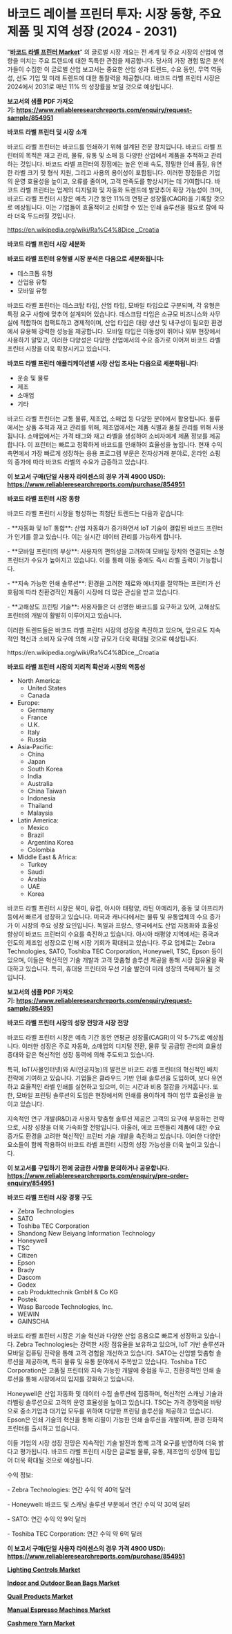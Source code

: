 <p><h1>바코드 레이블 프린터 투자: 시장 동향, 주요 제품 및 지역 성장 (2024 - 2031)</h1></p><p>"<strong><a href="https://www.reliableresearchreports.com/barcode-label-printer-r854951?utm_campaign=106&utm_medium=7&utm_source=Github&utm_content=ia&utm_term=05102024&utm_id=barcode-label-printer">바코드 라벨 프린터 Market</a></strong>" 의 글로벌 시장 개요는 전 세계 및 주요 시장의 산업에 영향을 미치는 주요 트렌드에 대한 독특한 관점을 제공합니다. 당사의 가장 경험 많은 분석가들이 수집한 이 글로벌 산업 보고서는 중요한 산업 성과 트렌드, 수요 동인, 무역 역동성, 선도 기업 및 미래 트렌드에 대한 통찰력을 제공합니다. 바코드 라벨 프린터 시장은 2024에서 2031로 매년 11% 의 성장률을 보일 것으로 예상됩니다.</p>
<p><strong>보고서의 샘플 PDF 가져오기:&nbsp;<a href="https://www.reliableresearchreports.com/enquiry/request-sample/854951?utm_campaign=106&utm_medium=7&utm_source=Github&utm_content=ia&utm_term=05102024&utm_id=barcode-label-printer">https://www.reliableresearchreports.com/enquiry/request-sample/854951</a></strong></p>
<p><strong>바코드 라벨 프린터 및 시장 소개</strong></p>
<p><p>바코드 라벨 프린터는 바코드를 인쇄하기 위해 설계된 전문 장치입니다. 바코드 라벨 프린터의 목적은 재고 관리, 물류, 유통 및 소매 등 다양한 산업에서 제품을 추적하고 관리하는 것입니다. 바코드 라벨 프린터의 장점에는 높은 인쇄 속도, 정밀한 인쇄 품질, 유연한 라벨 크기 및 형식 지원, 그리고 사용의 용이성이 포함됩니다. 이러한 장점들은 기업의 운영 효율성을 높이고, 오류를 줄이며, 고객 만족도를 향상시키는 데 기여합니다. 바코드 라벨 프린터는 업계의 디지털화 및 자동화 트렌드에 발맞추어 확장 가능성이 크며, 바코드 라벨 프린터 시장은 예측 기간 동안 11%의 연평균 성장률(CAGR)을 기록할 것으로 예상됩니다. 이는 기업들이 효율적이고 신뢰할 수 있는 인쇄 솔루션을 필요로 함에 따라 더욱 두드러질 것입니다.</p></p>
<p><a href="https://en.wikipedia.org/wiki/Ra%C4%8Dice,_Croatia?utm_campaign=106&utm_medium=7&utm_source=Github&utm_content=ia&utm_term=05102024&utm_id=barcode-label-printer">https://en.wikipedia.org/wiki/Ra%C4%8Dice,_Croatia</a></p>
<p><strong>바코드 라벨 프린터 시장 세분화</strong></p>
<p><strong>바코드 라벨 프린터 유형별 시장 분석은 다음으로 세분화됩니다:</strong></p>
<p><ul><li>데스크톱 유형</li><li>산업용 유형</li><li>모바일 유형</li></ul></p>
<p><p>바코드 라벨 프린터는 데스크탑 타입, 산업 타입, 모바일 타입으로 구분되며, 각 유형은 특정 요구 사항에 맞추어 설계되어 있습니다. 데스크탑 타입은 소규모 비즈니스와 사무실에 적합하여 컴팩트하고 경제적이며, 산업 타입은 대량 생산 및 내구성이 필요한 환경에서 유용해 강력한 성능을 제공합니다. 모바일 타입은 이동성이 뛰어나 외부 현장에서 사용하기 알맞고, 이러한 다양성은 다양한 산업에서의 수요 증가로 이어져 바코드 라벨 프린터 시장을 더욱 확장시키고 있습니다.</p></p>
<p><strong>바코드 라벨 프린터 애플리케이션별 시장 산업 조사는 다음으로 세분화됩니다:</strong></p>
<p><ul><li>운송 및 물류</li><li>제조</li><li>소매업</li><li>기타</li></ul></p>
<p><p>바코드 라벨 프린터는 교통 물류, 제조업, 소매업 등 다양한 분야에서 활용됩니다. 물류에서는 상품 추적과 재고 관리를 위해, 제조업에서는 제품 식별과 품질 관리를 위해 사용됩니다. 소매업에서는 가격 태그와 재고 라벨을 생성하여 소비자에게 제품 정보를 제공합니다. 이 프린터는 빠르고 정확하게 바코드를 인쇄하여 효율성을 높입니다. 현재 수익 측면에서 가장 빠르게 성장하는 응용 프로그램 부문은 전자상거래 분야로, 온라인 쇼핑의 증가에 따라 바코드 라벨의 수요가 급증하고 있습니다.</p></p>
<p><strong>이 보고서 구매(단일 사용자 라이센스의 경우 가격 4900 USD): <a href="https://www.reliableresearchreports.com/purchase/854951?utm_campaign=106&utm_medium=7&utm_source=Github&utm_content=ia&utm_term=05102024&utm_id=barcode-label-printer">https://www.reliableresearchreports.com/purchase/854951</a></strong></p>
<p><strong>바코드 라벨 프린터 시장 동향</strong></p>
<p><p>바코드 라벨 프린터 시장을 형성하는 최첨단 트렌드는 다음과 같습니다:</p><p>- **자동화 및 IoT 통합**: 산업 자동화가 증가하면서 IoT 기술이 결합된 바코드 프린터가 인기를 끌고 있습니다. 이는 실시간 데이터 관리를 가능하게 합니다.</p><p>- **모바일 프린터의 부상**: 사용자의 편의성을 고려하여 모바일 장치와 연결되는 소형 프린터가 수요가 높아지고 있습니다. 이를 통해 이동 중에도 즉시 라벨 출력이 가능합니다.</p><p>- **지속 가능한 인쇄 솔루션**: 환경을 고려한 재료와 에너지를 절약하는 프린터가 선호됨에 따라 친환경적인 제품이 시장에 더 많은 관심을 받고 있습니다.</p><p>- **고해상도 프린팅 기술**: 사용자들은 더 선명한 바코드를 요구하고 있어, 고해상도 프린터의 개발이 활발히 이루어지고 있습니다.</p><p>이러한 트렌드들은 바코드 라벨 프린터 시장의 성장을 촉진하고 있으며, 앞으로도 지속적인 혁신과 소비자 요구에 의해 시장 규모가 더욱 확대될 것으로 예상됩니다.</p></p>
<p>https://en.wikipedia.org/wiki/Ra%C4%8Dice,_Croatia</p>
<p><strong>바코드 라벨 프린터 시장의 지리적 확산과 시장의 역동성</strong></p>
<p><ul>
    <li>
        North America:
        <ul>
            <li>United States</li>
            <li>Canada</li>
        </ul>
    </li>
    <li>
        Europe:
        <ul>
            <li>Germany</li>
            <li>France</li>
            <li>U.K.</li>
            <li>Italy</li>
            <li>Russia</li>
        </ul>
    </li>
    <li>
        Asia-Pacific:
        <ul>
            <li>China</li>
            <li>Japan</li>
            <li>South Korea</li>
            <li>India</li>
            <li>Australia</li>
            <li>China Taiwan</li>
            <li>Indonesia</li>
            <li>Thailand</li>
            <li>Malaysia</li>
        </ul>
    </li>
    <li>
        Latin America:
        <ul>
            <li>Mexico</li>
            <li>Brazil</li>
            <li>Argentina Korea</li>
            <li>Colombia</li>
        </ul>
    </li>
    <li>
        Middle East & Africa:
        <ul>
            <li>Turkey</li>
            <li>Saudi</li>
            <li>Arabia</li>
            <li>UAE</li>
            <li>Korea</li>
        </ul>
    </li>
    </ul></p>
<p><p>바코드 라벨 프린터 시장은 북미, 유럽, 아시아 태평양, 라틴 아메리카, 중동 및 아프리카 등에서 빠르게 성장하고 있습니다. 미국과 캐나다에서는 물류 및 유통업체의 수요 증가가 이 시장의 주요 성장 요인입니다. 독일과 프랑스, 영국에서도 산업 자동화와 효율성 향상이 바코드 프린터의 수요를 촉진하고 있습니다. 아시아 태평양 지역에서는 중국과 인도의 제조업 성장으로 인해 시장 기회가 확대되고 있습니다. 주요 업체로는 Zebra Technologies, SATO, Toshiba TEC Corporation, Honeywell, TSC, Epson 등이 있으며, 이들은 혁신적인 기술 개발과 고객 맞춤형 솔루션 제공을 통해 시장 점유율을 확대하고 있습니다. 특히, 휴대용 프린터와 무선 기술 발전이 미래 성장의 촉매제가 될 것입니다.</p></p>
<p><strong>보고서의 샘플 PDF 가져오기:&nbsp;<a href="https://www.reliableresearchreports.com/enquiry/request-sample/854951?utm_campaign=106&utm_medium=7&utm_source=Github&utm_content=ia&utm_term=05102024&utm_id=barcode-label-printer">https://www.reliableresearchreports.com/enquiry/request-sample/854951</a></strong></p>
<p><strong>바코드 라벨 프린터 시장의 성장 전망과 시장 전망</strong></p>
<p><p>바코드 라벨 프린터 시장은 예측 기간 동안 연평균 성장률(CAGR)이 약 5-7%로 예상됩니다. 이러한 성장은 주로 자동화, 소매업의 디지털 전환, 물류 및 공급망 관리의 효율성 증대와 같은 혁신적인 성장 동력에 의해 주도되고 있습니다.</p><p>특히, IoT(사물인터넷)와 AI(인공지능)의 발전은 바코드 라벨 프린터의 혁신적인 배치 전략에 기여하고 있습니다. 기업들은 클라우드 기반 인쇄 솔루션을 도입하여, 보다 유연하고 효율적인 라벨 인쇄를 실현하고 있으며, 이는 시간과 비용 절감을 가져옵니다. 또한, 모바일 프린팅 솔루션의 도입은 현장에서의 인쇄를 용이하게 하여 업무 효율성을 높이고 있습니다.</p><p>지속적인 연구 개발(R&D)과 사용자 맞춤형 솔루션 제공은 고객의 요구에 부응하는 전략으로, 시장 성장을 더욱 가속화할 전망입니다. 아울러, 에코 프렌들리 제품에 대한 수요 증가도 환경을 고려한 혁신적인 프린터 기술 개발을 촉진하고 있습니다. 이러한 다양한 요소들이 함께 작용하여 바코드 라벨 프린터 시장의 성장 가능성을 더욱 높이고 있습니다.</p></p>
<p><strong>이 보고서를 구입하기 전에 궁금한 사항을 문의하거나 공유합니다. <a href="https://www.reliableresearchreports.com/enquiry/pre-order-enquiry/854951?utm_campaign=106&utm_medium=7&utm_source=Github&utm_content=ia&utm_term=05102024&utm_id=barcode-label-printer">https://www.reliableresearchreports.com/enquiry/pre-order-enquiry/854951</a></strong></p>
<p><strong>바코드 라벨 프린터 시장 경쟁 구도</strong></p>
<p><ul><li>Zebra Technologies</li><li>SATO</li><li>Toshiba TEC Corporation</li><li>Shandong New Beiyang Information Technology</li><li>Honeywell</li><li>TSC</li><li>Citizen</li><li>Epson</li><li>Brady</li><li>Dascom</li><li>Godex</li><li>cab Produkttechnik GmbH & Co KG</li><li>Postek</li><li>Wasp Barcode Technologies, Inc.</li><li>WEWIN</li><li>GAINSCHA</li></ul></p>
<p><p>바코드 라벨 프린터 시장은 기술 혁신과 다양한 산업 응용으로 빠르게 성장하고 있습니다. Zebra Technologies는 강력한 시장 점유율을 보유하고 있으며, IoT 기반 솔루션과 모바일 컴퓨팅 전략을 통해 고객 경험을 개선하고 있습니다. SATO는 산업별 맞춤형 솔루션을 제공하며, 특히 물류 및 유통 분야에서 주목받고 있습니다. Toshiba TEC Corporation은 고품질 프린터와 지속 가능한 개발에 중점을 두고, 친환경적인 인쇄 솔루션을 통해 시장에서의 입지를 강화하고 있습니다.</p><p>Honeywell은 산업 자동화 및 데이터 수집 솔루션에 집중하며, 혁신적인 스캐닝 기술과 라벨링 솔루션으로 고객의 운영 효율성을 높이고 있습니다. TSC는 가격 경쟁력을 바탕으로 중소기업과 대기업 모두를 위하여 다양한 프린팅 솔루션을 제공하고 있습니다. Epson은 인쇄 기술의 혁신을 통해 리필이 가능한 인쇄 솔루션을 개발하며, 환경 친화적 프린터를 출시하고 있습니다.</p><p>이들 기업의 시장 성장 전망은 지속적인 기술 발전과 함께 고객 요구를 반영하여 더욱 밝다고 평가됩니다. 바코드 라벨 프린터 시장은 글로벌 물류, 유통, 제조업의 성장에 힘입어 더욱 확대될 것으로 예상됩니다.</p><p>수익 정보:</p><p>- Zebra Technologies: 연간 수익 약 40억 달러</p><p>- Honeywell: 바코드 및 스캐닝 솔루션 부문에서 연간 수익 약 30억 달러</p><p>- SATO: 연간 수익 약 9억 달러</p><p>- Toshiba TEC Corporation: 연간 수익 약 6억 달러</p></p>
<p><strong>이 보고서 구매(단일 사용자 라이센스의 경우 가격 4900 USD): <a href="https://www.reliableresearchreports.com/purchase/854951?utm_campaign=106&utm_medium=7&utm_source=Github&utm_content=ia&utm_term=05102024&utm_id=barcode-label-printer">https://www.reliableresearchreports.com/purchase/854951</a></strong></p>
<p><strong><p><a href="https://www.linkedin.com/pulse/lighting-controls-market-research-report-2024-2031-cogno-insight-ognae?utm_campaign=106&utm_medium=7&utm_source=Github&utm_content=ia&utm_term=05102024&utm_id=barcode-label-printer">Lighting Controls Market</a></p><p><a href="https://www.linkedin.com/pulse/exploring-indoor-outdoor-bean-bags-market-strategic-insights-4xfie?utm_campaign=106&utm_medium=7&utm_source=Github&utm_content=ia&utm_term=05102024&utm_id=barcode-label-printer">Indoor and Outdoor Bean Bags Market</a></p><p><a href="https://www.linkedin.com/pulse/global-quail-products-market-trends-insights-growth-opkme?utm_campaign=106&utm_medium=7&utm_source=Github&utm_content=ia&utm_term=05102024&utm_id=barcode-label-printer">Quail Products Market</a></p><p><a href="https://www.linkedin.com/pulse/manual-espresso-machines-market-trends-focusing-insight-utfae?utm_campaign=106&utm_medium=7&utm_source=Github&utm_content=ia&utm_term=05102024&utm_id=barcode-label-printer">Manual Espresso Machines Market</a></p><p><a href="https://www.linkedin.com/pulse/cashmere-yarn-market-transformation-comparative-analysis-ie5ze?utm_campaign=106&utm_medium=7&utm_source=Github&utm_content=ia&utm_term=05102024&utm_id=barcode-label-printer">Cashmere Yarn Market</a></p></strong></p>
<p></p>